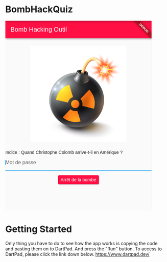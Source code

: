 # BombHackQuiz
![alt text](https://github.com/Koki-Chance/BombHackQuiz/blob/main/images/Screenshot%20from%202021-01-04%2021-44-43.png)
## 

# Getting Started
Only thing you have to do to see how the app works is copying the code and pasting them on to DartPad. And press the "Run" button.
To access to DartPad, please click the link down below. 
https://www.dartpad.dev/

# 


